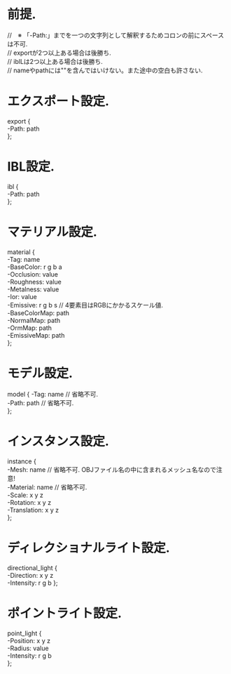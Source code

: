 # 前提.
//　※ 「-Path:」までを一つの文字列として解釈するためコロンの前にスペースは不可.  
// exportが2つ以上ある場合は後勝ち.  
// iblLは2つ以上ある場合は後勝ち.  
// nameやpathには""を含んではいけない。また途中の空白も許さない.

# エクスポート設定.
export {  
   -Path: path  
};  

# IBL設定.
ibl {  
   -Path: path  
};  

# マテリアル設定.
material {  
   -Tag: name  
   -BaseColor: r g b a  
   -Occlusion: value  
   -Roughness: value  
   -Metalness: value  
   -Ior: value  
   -Emissive: r g b s  // 4要素目はRGBにかかるスケール値.  
   -BaseColorMap: path  
   -NormalMap: path  
   -OrmMap: path  
   -EmissiveMap: path  
};  

# モデル設定.
model {
   -Tag: name  // 省略不可.  
   -Path: path // 省略不可.  
};  

# インスタンス設定.
instance {  
   -Mesh: name      // 省略不可. OBJファイル名の中に含まれるメッシュ名なので注意!  
   -Material: name  // 省略不可.  
   -Scale: x y z  
   -Rotation: x y z  
   -Translation: x y z  
};  

# ディレクショナルライト設定.
directional_light {  
   -Direction: x y z  
   -Intensity: r g b
};  

# ポイントライト設定.
point_light {  
   -Position: x y z  
   -Radius: value  
   -Intensity: r g b  
};  